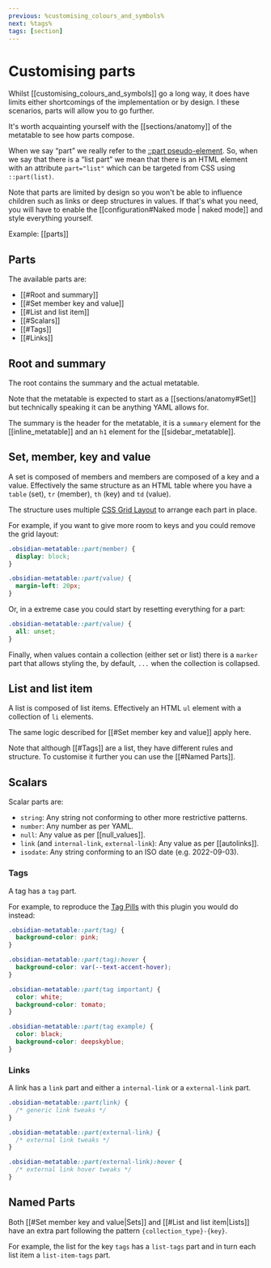 ```yaml
---
previous: %customising_colours_and_symbols%
next: %tags%
tags: [section]
---
```

# Customising parts

Whilst [[customising_colours_and_symbols]] go a long way, it does have limits either shortcomings of the implementation or by design. I these scenarios, parts will allow you to go further.

It's worth acquainting yourself with the [[sections/anatomy]] of the metatable to see how parts compose.

When we say “part” we really refer to the [::part pseudo-element](https://developer.mozilla.org/en-US/docs/Web/CSS/::part). So, when we say that there is a “list part” we mean that there is an HTML element with an attribute `part="list"` which can be targeted from CSS using `::part(list)`. 

Note that parts are limited by design so you won't be able to influence children such as links or deep structures in values. If that's what you need, you will have to enable the [[configuration#Naked mode | naked mode]] and style everything yourself.

Example: [[parts]]


## Parts

The available parts are:

- [[#Root and summary]]
- [[#Set member key and value]]
- [[#List and list item]]
- [[#Scalars]]
- [[#Tags]]
- [[#Links]]


## Root and summary

The root contains the summary and the actual metatable.

Note that the metatable is expected to start as a [[sections/anatomy#Set]] but technically speaking it can be anything YAML allows for.

The summary is the header for the metatable, it is a `summary` element for the [[inline_metatable]] and an `h1` element for the [[sidebar_metatable]].


## Set, member, key and value

A set is composed of members and members are composed of a key and a value. Effectively the same structure as an HTML table where you have a `table` (set), `tr` (member), `th` (key) and `td` (value).

The structure uses multiple [CSS Grid Layout](https://developer.mozilla.org/en-US/docs/Web/CSS/CSS_Grid_Layout) to arrange each part in place.

For example, if you want to give more room to keys and you could remove the grid layout:

```css
.obsidian-metatable::part(member) {
  display: block;
}

.obsidian-metatable::part(value) {
  margin-left: 20px;
}
```

Or, in a extreme case you could start by resetting everything for a part:

```css
.obsidian-metatable::part(value) {
  all: unset;
}
```

Finally, when values contain a collection (either set or list) there is a `marker` part that allows styling the, by default, `...` when the collection is collapsed.


## List and list item

A list is composed of list items. Effectively an HTML `ul` element with a collection of `li` elements.

The same logic described for [[#Set member key and value]] apply here.

Note that although [[#Tags]] are a list, they have different rules and structure. To customise it further you can use the [[#Named Parts]].

## Scalars

Scalar parts are:

- `string`: Any string not conforming to other more restrictive patterns.
- `number`: Any number as per YAML.
- `null`: Any value as per [[null_values]].
- `link` (and `internal-link`, `external-link`): Any value as per [[autolinks]].
- `isodate`: Any string conforming to an ISO date (e.g. 2022-09-03).


### Tags

A tag has a `tag` part.

For example, to reproduce the [Tag Pills](https://forum.obsidian.md/t/meta-post-common-css-hacks/1978/13) with this plugin you would do instead:

```css
.obsidian-metatable::part(tag) {
  background-color: pink;
}

.obsidian-metatable::part(tag):hover {
  background-color: var(--text-accent-hover);
}

.obsidian-metatable::part(tag important) {
  color: white;
  background-color: tomato;
}

.obsidian-metatable::part(tag example) {
  color: black;
  background-color: deepskyblue;
}
```

### Links
A link has a `link` part and either a `internal-link` or a `external-link` part.

```css
.obsidian-metatable::part(link) {
  /* generic link tweaks */
}

.obsidian-metatable::part(external-link) {
  /* external link tweaks */
}

.obsidian-metatable::part(external-link):hover {
  /* external link hover tweaks */
}
```


## Named Parts

Both [[#Set member key and value|Sets]] and [[#List and list item|Lists]] have an extra part following the pattern `{collection_type}-{key}`.

For example, the list for the key `tags` has a `list-tags` part and in turn each list item a `list-item-tags` part.

